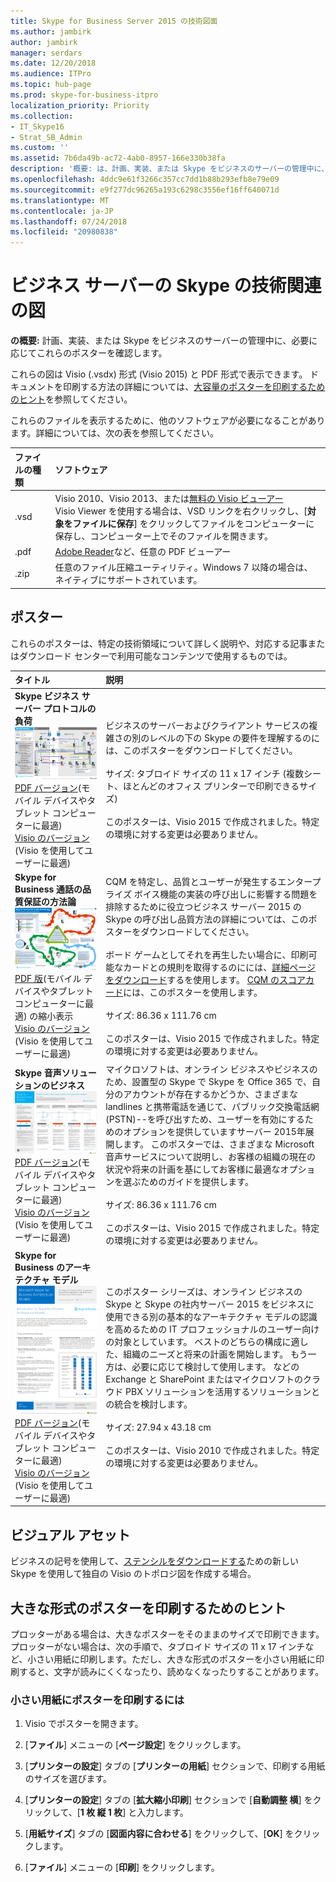 ```yaml
---
title: Skype for Business Server 2015 の技術図面
ms.author: jambirk
author: jambirk
manager: serdars
ms.date: 12/20/2018
ms.audience: ITPro
ms.topic: hub-page
ms.prod: skype-for-business-itpro
localization_priority: Priority
ms.collection:
- IT_Skype16
- Strat_SB_Admin
ms.custom: ''
ms.assetid: 7b6da49b-ac72-4ab0-8957-166e330b38fa
description: '概要: は、計画、実装、または Skype をビジネスのサーバーの管理中に、必要に応じてこれらのポスターを確認します。'
ms.openlocfilehash: 4ddc9e61f3266c357cc7dd1b88b293efb8e79e09
ms.sourcegitcommit: e9f277dc96265a193c6298c3556ef16ff640071d
ms.translationtype: MT
ms.contentlocale: ja-JP
ms.lasthandoff: 07/24/2018
ms.locfileid: "20980838"
---
```

# <a name="technical-diagrams-for-skype-for-business-server"></a>ビジネス サーバーの Skype の技術関連の図 

**の概要:** 計画、実装、または Skype をビジネスのサーバーの管理中に、必要に応じてこれらのポスターを確認します。
  
これらの図は Visio (.vsdx) 形式 (Visio 2015) と PDF 形式で表示できます。 ドキュメントを印刷する方法の詳細については、[大容量のポスターを印刷するためのヒント](technical-diagrams.md#tips)を参照してください。
  
これらのファイルを表示するために、他のソフトウェアが必要になることがあります。詳細については、次の表を参照してください。
  
|ファイルの種類|ソフトウェア|
|:--- |:--- |
|.vsd  <br/> |Visio 2010、Visio 2013、または[無料の Visio ビューアー](https://go.microsoft.com/fwlink/p/?LinkId=393676) <br/> Visio Viewer を使用する場合は、VSD リンクを右クリックし、[**対象をファイルに保存**] をクリックしてファイルをコンピューターに保存し、コンピューター上でそのファイルを開きます。  <br/> |
|.pdf  <br/> |[Adobe Reader](https://go.microsoft.com/fwlink/p/?LinkId=393675)など、任意の PDF ビューアー <br/> |
|.zip  <br/> |任意のファイル圧縮ユーティリティ。Windows 7 以降の場合は、ネイティブにサポートされています。  <br/> |
   
## <a name="posters"></a>ポスター

これらのポスターは、特定の技術領域について詳しく説明や、対応する記事またはダウンロード センターで利用可能なコンテンツで使用するものでは。 
  
|**タイトル**|**説明**|
|:-----|:-----|
|**Skype ビジネス サーバー プロトコルの負荷** <br/>![SfB のプロトコル負荷のポスター](media/0dccf933-eab3-4793-a8a4-4f6b9b0b4fa0.png)<br/>[PDF バージョン](https://go.microsoft.com/fwlink/p/?LinkId=550989)(モバイル デバイスやタブレット コンピューターに最適) <br/> [Visio のバージョン](https://go.microsoft.com/fwlink/p/?LinkId=550991)(Visio を使用してユーザーに最適) <br/> |ビジネスのサーバーおよびクライアント サービスの複雑さの別のレベルの下の Skype の要件を理解するのには、このポスターをダウンロードしてください。<br/>  <br/> サイズ: タブロイド サイズの 11 x 17 インチ (複数シート、ほとんどのオフィス プリンターで印刷できるサイズ)  <br/> <br/> このポスターは、Visio 2015 で作成されました。特定の環境に対する変更は必要ありません。  <br/> |
|**Skype for Business 通話の品質保証の方法論** <br/> ![CQM ポスターの](media/69d33707-8dc4-446a-8d72-0a77be59a64a.png)[PDF 版](https://go.microsoft.com/fwlink/p/?LinkId=617899)(モバイル デバイスやタブレット コンピューターに最適) の縮小表示 <br/> [Visio のバージョン](https://go.microsoft.com/fwlink/p/?LinkId=617900)(Visio を使用してユーザーに最適) <br/> |CQM を特定し、品質とユーザーが発生するエンタープライズ ボイス機能の実装の呼び出しに影響する問題を排除するために役立つビジネス サーバー 2015 の Skype の呼び出し品質方法の詳細については、このポスターをダウンロードしてください。  <br/> <br/> ボード ゲームとしてそれを再生したい場合に、印刷可能なカードとの規則を取得するのにには、[詳細ページをダウンロード](https://go.microsoft.com/fwlink/p/?LinkId=617898)するを使用します。 [CQM のスコアカード](https://go.microsoft.com/fwlink/p/?LinkId=617904)には、このポスターを使用します。  <br/><br/> サイズ: 86.36 x 111.76 cm  <br/> <br/> このポスターは、Visio 2015 で作成されました。特定の環境に対する変更は必要ありません。<br/> |
|**Skype 音声ソリューションのビジネス** <br/> ![音声ソリューションの計画ポスターのサムネイル](media/1d3371f3-d554-4d6b-ac4f-a927bbe50b26.png) <br/> [PDF バージョン](https://go.microsoft.com/fwlink/?linkid=869123)(モバイル デバイスやタブレット コンピューターに最適) <br/> [Visio のバージョン](https://go.microsoft.com/fwlink/?linkid=869124)(Visio を使用してユーザーに最適) <br/> |マイクロソフトは、オンライン ビジネスやビジネスのため、設置型の Skype で Skype を Office 365 で、自分のアカウントが存在するかどうか、さまざまな landlines と携帯電話を通じて、パブリック交換電話網 (PSTN)--を呼び出すため、ユーザーを有効にするためのオプションを提供していますサーバー 2015年展開します。 このポスターでは、さまざまな Microsoft 音声サービスについて説明し、お客様の組織の現在の状況や将来の計画を基にしてお客様に最適なオプションを選ぶためのガイドを提供します。 <br/> <br/> サイズ: 86.36 x 111.76 cm  <br/><br/> このポスターは、Visio 2015 で作成されました。特定の環境に対する変更は必要ありません。  <br/> |
|**Skype for Business のアーキテクチャ モデル** <br/> ![Skype for Business のアーキテクチャ モデルのサムネイル](media/0734153f-af7b-4cf3-b095-96bdd1de3fb0.png) <br/> [PDF バージョン](https://go.microsoft.com/fwlink/?linkid=869125)(モバイル デバイスやタブレット コンピューターに最適) <br/> [Visio のバージョン](https://go.microsoft.com/fwlink/?linkid=869126)(Visio を使用してユーザーに最適) <br/> |このポスター シリーズは、オンライン ビジネスの Skype と Skype の社内サーバー 2015 をビジネスに使用できる別の基本的なアーキテクチャ モデルの認識を高めるための IT プロフェッショナルのユーザー向けの対象としています。 ベストのどちらの構成に適した、組織のニーズと将来の計画を開始します。 もう一方は、必要に応じて検討して使用します。 などの Exchange と SharePoint またはマイクロソフトのクラウド PBX ソリューションを活用するソリューションとの統合を検討します。  <br/><br/> サイズ: 27.94 x 43.18 cm  <br/><br/> このポスターは、Visio 2010 で作成されました。特定の環境に対する変更は必要ありません。  <br/> |
   
## <a name="visual-assets"></a>ビジュアル アセット

ビジネスの記号を使用して、[ステンシルをダウンロードする](https://go.microsoft.com/fwlink/p/?LinkId=550985)ための新しい Skype を使用して独自の Visio のトポロジ図を作成する場合。
  
## <a name="tips-for-printing-large-format-posters"></a>大きな形式のポスターを印刷するためのヒント
<a name="tips"> </a>

プロッターがある場合は、大きなポスターをそのままのサイズで印刷できます。プロッターがない場合は、次の手順で、タブロイド サイズの 11 x 17 インチなど、小さい用紙に印刷します。ただし、大きな形式のポスターを小さい用紙に印刷すると、文字が読みにくくなったり、読めなくなったりすることがあります。
  
### <a name="print-posters-on-smaller-paper"></a>小さい用紙にポスターを印刷するには

1. Visio でポスターを開きます。
    
2. [**ファイル**] メニューの [**ページ設定**] をクリックします。
    
3. [**プリンターの設定**] タブの [**プリンターの用紙**] セクションで、印刷する用紙のサイズを選びます。
    
4. [**プリンターの設定**] タブの [**拡大縮小印刷**] セクションで [**自動調整 横**] をクリックして、[**1 枚 縦 1 枚**] と入力します。
    
5. [**用紙サイズ**] タブの [**図面内容に合わせる**] をクリックして、[**OK**] をクリックします。 
    
6. [**ファイル**] メニューの [**印刷**] をクリックします。 
    

